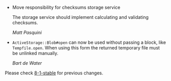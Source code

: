 *   Move responsibility for checksums storage service

    The storage service should implement calculating and
    validating checksums.

    *Matt Pasquini*

*   `ActiveStorage::Blob#open` can now be used without passing a block, like `Tempfile.open`. When using this form the
    returned temporary file must be unlinked manually.

    *Bart de Water*

Please check [8-1-stable](https://github.com/rails/rails/blob/8-1-stable/activestorage/CHANGELOG.md) for previous changes.
